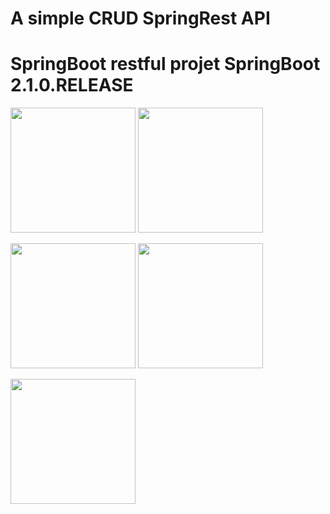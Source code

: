# A simple CRUD SpringRest API
# SpringBoot restful projet SpringBoot 2.1.0.RELEASE


<img src="https://user-images.githubusercontent.com/23044283/54253366-acc30500-4546-11e9-8e42-f1a692c17cbb.png" width="200"/> <img src="https://user-images.githubusercontent.com/23044283/54253367-acc30500-4546-11e9-81f9-824ac5348170.png" width="200"/>

<img src="https://user-images.githubusercontent.com/23044283/54253368-acc30500-4546-11e9-8bb8-b4cc6ff5c2a0.png" width="200"/> <img src="https://user-images.githubusercontent.com/23044283/54253369-ad5b9b80-4546-11e9-857b-6a0463083983.png" width="200"/>

<img src="https://user-images.githubusercontent.com/23044283/54253370-ad5b9b80-4546-11e9-8d3c-517af8bbebf0.png" width="200"/>
